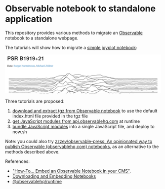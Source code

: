 # Observable notebook to standalone application

This repository provides various methods to migrate an
[Observable](https://observablehq.com/) notebook to a standalone webpage.

The tutorials will show how to migrate a
[simple joyplot notebook](https://observablehq.com/@mbostock/psr-b1919-21):

![Screenshot of a joyplot notebook](./assets/joyplot.png)

Three tutorials are proposed:

1. [download and extract tgz from Observable notebook](./1_default_observable_export/README.md)
   to use the default index.html file provided in the tgz file
2. [get JavaScript modules from api.observablehq.com](./2_request_observable_api/README.md)
   at runtime
3. [bundle JavaScript modules](./3_bundle_js_and_deploy) into a single
   JavaScript file, and deploy to now.sh

Note: you could also try
[zzzev/observable-press: An opinionated way to publish Observable (observablehq.com) notebooks.](https://github.com/zzzev/observable-press)
as an alternative to the methods described above.

References:

- ["How-To… Embed an Observable Notebook in your CMS"](https://visionscarto.net/observable-jekyll/).
- [Downloading and Embedding Notebooks](https://observablehq.com/@observablehq/downloading-and-embedding-notebooks)
- [@observablehq/runtime](https://github.com/observablehq/runtime/blob/master/README.md)
